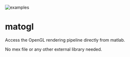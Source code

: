 ![examples](https://user-images.githubusercontent.com/93832337/141909918-ce710200-c534-4bd3-a3f0-428569bae56b.png)

# matogl
Access the OpenGL rendering pipeline directly from matlab.

No mex file or any other external library needed.

